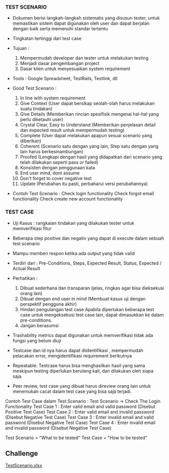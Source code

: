 ### TEST SCENARIO
- Dokumen berisi langkah-langkah sistematis yang disusun tester, untuk memastikan sistem dapat digunakan oleh user dan dapat berjalan dengan baik serta memenuhi standar tertentu
- Tingkatan tertinggi dari test case
- Tujuan :
    1. Mempermudah developer dan tester untuk melakukan testing
    2. Menjadi dasar pengembangan project
    3. Dasar klien untuk menyesuaikan system requirement
- Tools : Google Spreadsheet, TestRails, Testlink, dll

- Good Test Scenario :
    1. In line with system requirement
    2. Give Context (User dapat bersikap seolah-olah harus melakukan suatu tindakan)
    3. Give Details (Memberikan rincian spesifisik mengenai hal-hal yang perlu diketauhi user)
    4. Crystal Clear, Easy to Understand (Memberikan penjelasan detail dan expected result untuk mempermudah testing)
    5. Complete (User dapat melakukan apapun sesuai scenario yang diberikan)
    6. Coherent (Scenario satu dengan yang lain, Step satu dengan yang lain harus berkesinambungan)
    7. Proofed (Lengkapi dengan hasil yang didapatkan dari scenario yang telah dilakukan seperti pass or failed)
    8. Konsisten dengan penggunaan kata
    9. End user mind, dont assume
    10. Don't forget to cover negative test
    11. Update (Perubahan itu pasti, perbaharui versi perubahannya)

- Contoh Test Scenario :
    Check login functionality
    Check forgot email functionality
    Check create new account functionality

### TEST CASE
- Uji Kasus : rangkaian tindakan yang dilakukan tester untuk memverifikasi fitur
- Beberapa step positive dan negativ yang dapat di execute dalam sebuah test scenario
- Mampu memberi respon ketika ada output yang tidak valid
- Terdiri dari : Pre-Conditions, Steps, Expected Result, Status, Expected / Actual Result
- Perhatikan :
    1. Dibuat sederhana dan transparan (jelas, ringkas agar bisa dieksekusi orang lain)
    2. Dibuat dengan end user in mind (Membuat kasus uji dengan perspektif pengguna akhir)
    3. Hindari pengulangan test case
       Apabila diperlukan beberapa test case untuk mengeksekusi test case lain, dapat dimasukkan ke dalam pre-conditions.
    4. Jangan berasumsi

- Trashability metrics dapat digunakan untuk memverifikasi tidak ada fungsi yang belum diuji
- Testcase dan id nya harus dapat diidentifikasi , mempermudah pelacakan error, mengidentifikasi requirement berikutnya
- Repeatable. Testcase harus bisa menghasilkan hasil yang sama meskipun testing diperlukan berulang kali, dan dilakukan oleh siapa saja.
- Peer review, test case yang dibuat harus direview orang lain untuk menemukan cacat dalam test case yang bisa saja terjadi.

Contoh Test Case dalam Test Scenario :
    Test Scenario -> Check The Login Functionality
        Test Case 1 : Enter valid email and valid password (Disebut Positive Test Case)
        Test Case 2 : Enter valid email and invalid password (Disebut Negative Test Case)
        Test Case 3 : Enter invalid email and valid password (Disebut Negative Test Case)
        Test Case 4 : Enter invalid email and invalid password (Disebut Negative Test Case)

Test Scenario = "What to be tested"
Test Case = "How to be tested"

## Challenge

[TestScenario.xlsx](./praktikum/TestScenario_sepulsacom.xlsx)